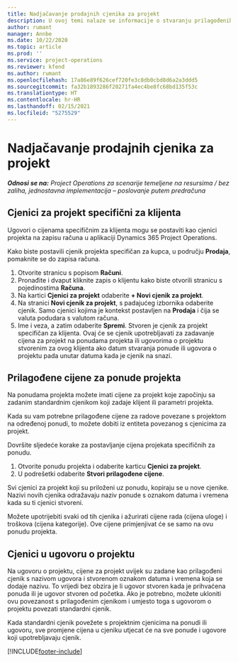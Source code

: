 ```yaml
---
title: Nadjačavanje prodajnih cjenika za projekt
description: U ovoj temi nalaze se informacije o stvaranju prilagođenih prodajnih cjenika.
author: rumant
manager: Annbe
ms.date: 10/22/2020
ms.topic: article
ms.prod: ''
ms.service: project-operations
ms.reviewer: kfend
ms.author: rumant
ms.openlocfilehash: 17a86e89f626cef720fe3c8db0cbd8d6a2a3ddd5
ms.sourcegitcommit: fa32b1893286f20271fa4ec4be8fc68bd135f53c
ms.translationtype: HT
ms.contentlocale: hr-HR
ms.lasthandoff: 02/15/2021
ms.locfileid: "5275529"
---
```

# <a name="override-project-sales-price-lists"></a>Nadjačavanje prodajnih cjenika za projekt

_**Odnosi se na:** Project Operations za scenarije temeljene na resursima / bez zaliha, jednostavna implementacija – poslovanje putem predračuna_

## <a name="customer-specific-project-price-lists"></a>Cjenici za projekt specifični za klijenta

Ugovori o cijenama specifičnim za klijenta mogu se postaviti kao cjenici projekta na zapisu računa u aplikaciji Dynamics 365 Project Operations.

Kako biste postavili cjenik projekta specifičan za kupca, u području **Prodaja**, pomaknite se do zapisa računa.

1. Otvorite stranicu s popisom **Računi**.
2. Pronađite i dvaput kliknite zapis o klijentu kako biste otvorili stranicu s pojedinostima **Računa**.
3. Na kartici **Cjenici za projekt** odaberite **+ Novi cjenik za projekt**.
4. Na stranici **Novi cjenik za projekt**, s padajućeg izbornika odaberite cjenik. Samo cjenici kojima je kontekst postavljen na **Prodaja** i čija se valuta podudara s valutom računa.
5. Ime i veza, a zatim odaberite **Spremi**. Stvoren je cjenik za projekt specifičan za klijenta. Ovaj će se cjenik upotrebljavati za zadavanje cijena za projekt na ponudama projekta ili ugovorima o projektu stvorenim za ovog klijenta ako datum stvaranja ponude ili ugovora o projektu pada unutar datuma kada je cjenik na snazi.

## <a name="custom-pricing-on-project-quotes"></a>Prilagođene cijene za ponude projekta

Na ponudama projekta možete imati cijene za projekt koje započinju sa zadanim standardnim cjenikom koji zadaje klijent ili parametri projekta.

Kada su vam potrebne prilagođene cijene za radove povezane s projektom na određenoj ponudi, to možete dobiti iz entiteta povezanog s cjenicima za projekt.

Dovršite sljedeće korake za postavljanje cijena projekata specifičnih za ponudu.

1. Otvorite ponudu projekta i odaberite karticu **Cjenici za projekt**.
2. U podrešetki odaberite **Stvori prilagođene cijene**.

Svi cjenici za projekt koji su priloženi uz ponudu, kopiraju se u nove cjenike. Nazivi novih cjenika odražavaju naziv ponude s oznakom datuma i vremena kada su ti cjenici stvoreni.

Možete upotrijebiti svaki od tih cjenika i ažurirati cijene rada (cijena uloge) i troškova (cijena kategorije). Ove cijene primjenjivat će se samo na ovu ponudu projekta.

## <a name="price-lists-on-a-project-contract"></a>Cjenici u ugovoru o projektu

Na ugovoru o projektu, cijene za projekt uvijek su zadane kao prilagođeni cjenik s nazivom ugovora i stvorenom oznakom datuma i vremena koja se dodaje nazivu. To vrijedi bez obzira je li ugovor stvoren kada je prihvaćena ponuda ili je ugovor stvoren od početka. Ako je potrebno, možete ukloniti ovu povezanost s prilagođenim cjenikom i umjesto toga s ugovorom o projektu povezati standardni cjenik.

Kada standardni cjenik povežete s projektnim cjenicima na ponudi ili ugovoru, sve promjene cijena u cjeniku utjecat će na sve ponude i ugovore koji upotrebljavaju cjenik.


[!INCLUDE[footer-include](../includes/footer-banner.md)]